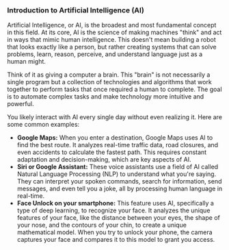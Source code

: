 ### **Introduction to Artificial Intelligence (AI)**

Artificial Intelligence, or AI, is the broadest and most fundamental concept in this field. At its core, AI is the science of making machines "think" and act in ways that mimic human intelligence. This doesn't mean building a robot that looks exactly like a person, but rather creating systems that can solve problems, learn, reason, perceive, and understand language just as a human might.

Think of it as giving a computer a brain. This "brain" is not necessarily a single program but a collection of technologies and algorithms that work together to perform tasks that once required a human to complete. The goal is to automate complex tasks and make technology more intuitive and powerful.

You likely interact with AI every single day without even realizing it. Here are some common examples:

* **Google Maps:** When you enter a destination, Google Maps uses AI to find the best route. It analyzes real-time traffic data, road closures, and even accidents to calculate the fastest path. This requires constant adaptation and decision-making, which are key aspects of AI.
* **Siri or Google Assistant:** These voice assistants use a field of AI called Natural Language Processing (NLP) to understand what you're saying. They can interpret your spoken commands, search for information, send messages, and even tell you a joke, all by processing human language in real-time.
* **Face Unlock on your smartphone:** This feature uses AI, specifically a type of deep learning, to recognize your face. It analyzes the unique features of your face, like the distance between your eyes, the shape of your nose, and the contours of your chin, to create a unique mathematical model. When you try to unlock your phone, the camera captures your face and compares it to this model to grant you access.
